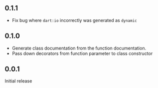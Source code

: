 ## 0.1.1

- Fix bug where `dart:io` incorrectly was generated as `dynamic`

## 0.1.0

- Generate class documentation from the function documentation.
- Pass down decorators from function parameter to class constructor

## 0.0.1

Initial release

